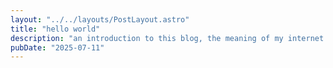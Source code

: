 ```yaml
---
layout: "../../layouts/PostLayout.astro"
title: "hello world"
description: "an introduction to this blog, the meaning of my internet pressence, welcome!"
pubDate: "2025-07-11"
---
```

